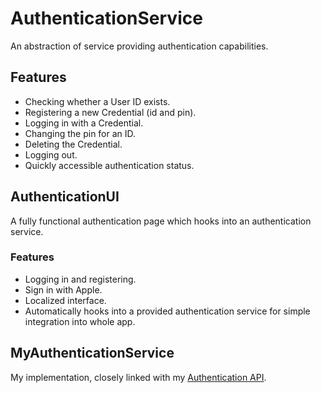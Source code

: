 # AuthenticationService

An abstraction of service providing authentication capabilities.

## Features

- Checking whether a User ID exists.
- Registering a new Credential (id and pin).
- Logging in with a Credential.
- Changing the pin for an ID.
- Deleting the Credential.
- Logging out.
- Quickly accessible authentication status.

## AuthenticationUI

A fully functional authentication page which hooks into an authentication service.

### Features

- Logging in and registering.
- Sign in with Apple.
- Localized interface.
- Automatically hooks into a provided authentication service for simple integration into whole app.

## MyAuthenticationService

My implementation, closely linked with my [Authentication API](https://github.com/Leo-Lem/AuthenticationAPI/settings).
